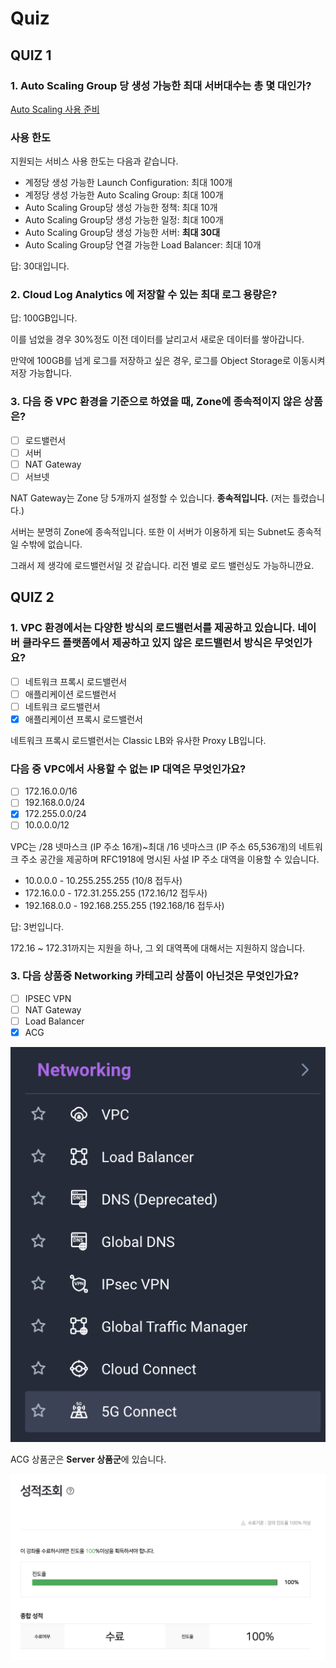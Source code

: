 # Quiz

## QUIZ 1

### 1. Auto Scaling Group 당 생성 가능한 최대 서버대수는 총 몇 대인가?

[Auto Scaling 사용 준비](https://guide.ncloud-docs.com/docs/autoscaling-spec)

### **사용 한도**

지원되는 서비스 사용 한도는 다음과 같습니다.

- 계정당 생성 가능한 Launch Configuration: 최대 100개
- 계정당 생성 가능한 Auto Scaling Group: 최대 100개
- Auto Scaling Group당 생성 가능한 정책: 최대 10개
- Auto Scaling Group당 생성 가능한 일정: 최대 100개
- Auto Scaling Group당 생성 가능한 서버: **최대 30대**
- Auto Scaling Group당 연결 가능한 Load Balancer: 최대 10개

답: 30대입니다.

### 2. Cloud Log Analytics 에 저장할 수 있는 최대 로그 용량은?

답: 100GB입니다.

이를 넘었을 경우 30%정도 이전 데이터를 날리고서 새로운 데이터를 쌓아갑니다.

만약에 100GB를 넘게 로그를 저장하고 싶은 경우, 로그를 Object Storage로 이동시켜 저장 가능합니다.

### 3. 다음 중 VPC 환경을 기준으로 하였을 때, Zone에 종속적이지 않은 상품은?

- [ ]  로드밸런서
- [ ]  서버
- [ ]  NAT Gateway
- [ ]  서브넷

NAT Gateway는 Zone 당 5개까지 설정할 수 있습니다. **종속적입니다.** (저는 틀렸습니다.)

서버는 분명히 Zone에 종속적입니다. 또한 이 서버가 이용하게 되는 Subnet도 종속적일 수밖에 없습니다.

그래서 제 생각에 로드밸런서일 것 같습니다. 리전 별로 로드 밸런싱도 가능하니깐요.

## QUIZ 2

### 1. VPC 환경에서는 다양한 방식의 로드밸런서를 제공하고 있습니다. 네이버 클라우드 플랫폼에서 제공하고 있지 않은 로드밸런서 방식은 무엇인가요?

- [ ]  네트워크 프록시 로드밸런서
- [ ]  애플리케이션 로드밸런서
- [ ]  네트워크 로드밸런서
- [x]  애플리케이션 프록시 로드밸런서

네트워크 프록시 로드밸런서는 Classic LB와 유사한 Proxy LB입니다.

### 다음 중 VPC에서 사용할 수 없는 IP 대역은 무엇인가요?

- [ ]  172.16.0.0/16
- [ ]  192.168.0.0/24
- [x]  172.255.0.0/24
- [ ]  10.0.0.0/12

VPC는 /28 넷마스크 (IP 주소 16개)~최대 /16 넷마스크 (IP 주소 65,536개)의 네트워크 주소 공간을 제공하며 RFC1918에 명시된 사설 IP 주소 대역을 이용할 수 있습니다.

- 10.0.0.0 - 10.255.255.255 (10/8 접두사)
- 172.16.0.0 - 172.31.255.255 (172.16/12 접두사)
- 192.168.0.0 - 192.168.255.255 (192.168/16 접두사)

답: 3번입니다.

172.16 ~ 172.31까지는 지원을 하나, 그 외 대역폭에 대해서는 지원하지 않습니다.

### 3. 다음 상품중 Networking 카테고리 상품이 아닌것은 무엇인가요?

- [ ]  IPSEC VPN
- [ ]  NAT Gateway
- [ ]  Load Balancer
- [x]  ACG

![Untitled](Quiz%206808ca5bb62546339b9c5359dc180bee/Untitled.png)

ACG 상품군은 **Server 상품군**에 있습니다.

![Untitled](Quiz%206808ca5bb62546339b9c5359dc180bee/Untitled%201.png)